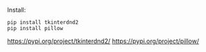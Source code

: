 Install:
```
pip install tkinterdnd2
pip install pillow
```

https://pypi.org/project/tkinterdnd2/
https://pypi.org/project/pillow/
